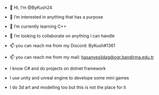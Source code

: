 - 👋 Hi, I’m @ByKush24
- 👀 I’m interested in anything that has a purpose
- 🌱 I’m currently learning C++
- 💞️ I’m looking to collaborate on anything i can handle
- 📫 you can reach me from my Discord: ByKush#1361
- 📫 you can reach me from my mail: hasanyesildag@ogr.bandirma.edu.tr

- I know C# and do projects on dotnet framework
- I use unity and unreal engine to develope some mini games
- I do 3d art and modelling too but this is not the place for it

<!---
ByKush24/ByKush24 is a ✨ special ✨ repository because its `README.md` (this file) appears on your GitHub profile.
You can click the Preview link to take a look at your changes.
--->
